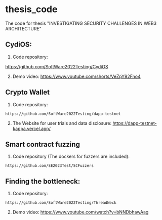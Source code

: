 # thesis_code
The code for thesis "INVESTIGATING SECURITY CHALLENGES IN WEB3 ARCHITECTURE"


## CydiOS:
1. Code repository:

https://github.com/SoftWare2022Testing/CydiOS


2. Demo video:
https://www.youtube.com/shorts/VeZpY92Fno4


## Crypto Wallet

1. Code repository:
```
https://github.com/SoftWare2022Testing/dapp-testnet
```

2. The Website for user trials and data disclosure:
https://dapp-testnet-kappa.vercel.app/

## Smart contract fuzzing 
1. Code repository (The dockers for fuzzers are included):
```
https://github.com/SE2023Test/SCFuzzers
```

## Finding the bottleneck:
1. Code repository:
```
https://github.com/SoftWare2022Testing/ThreadNeck
```

2. Demo video:
https://www.youtube.com/watch?v=bNNDbhawAag

